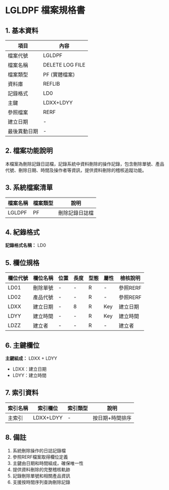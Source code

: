 # LGLDPF 檔案規格書

## 1. 基本資料

| 項目 | 內容 |
|------|------|
| 檔案代號 | LGLDPF |
| 檔案名稱 | DELETE LOG FILE |
| 檔案類型 | PF (實體檔案) |
| 資料庫 | REFLIB |
| 記錄格式 | LD0 |
| 主鍵 | LDXX+LDYY |
| 參照檔案 | RERF |
| 建立日期 | - |
| 最後異動日期 | - |

## 2. 檔案功能說明

本檔案為刪除記錄日誌檔，記錄系統中資料刪除的操作記錄，包含刪除單號、產品代號、刪除日期、時間及操作者等資訊，提供資料刪除的稽核追蹤功能。

## 3. 系統檔案清單

| 檔案名稱 | 檔案類型 | 說明 |
|----------|----------|------|
| LGLDPF | PF | 刪除記錄日誌檔 |

## 4. 紀錄格式

**記錄格式名稱：** LD0

## 5. 欄位規格

| 欄位代號 | 欄位名稱 | 位置 | 長度 | 型態 | 屬性 | 檢核說明 |
|----------|----------|------|------|------|----------|----------|
| LD01 | 刪除單號 | - | - | R | - | 參照RERF |
| LD02 | 產品代號 | - | - | R | - | 參照RERF |
| LDXX | 建立日期 | - | 8 | R | Key | 建立日期 |
| LDYY | 建立時間 | - | - | R | Key | 建立時間 |
| LDZZ | 建立者 | - | - | R | - | 建立者 |

## 6. 主鍵欄位

**主鍵組成：** LDXX + LDYY
- LDXX：建立日期
- LDYY：建立時間

## 7. 索引資料

| 索引名稱 | 索引欄位 | 索引類型 | 說明 |
|----------|----------|----------|------|
| 主索引 | LDXX+LDYY | - | 按日期+時間排序 |

## 8. 備註

1. 系統刪除操作的日誌記錄檔
2. 參照RERF檔案取得欄位定義
3. 主鍵由日期和時間組成，確保唯一性
4. 提供資料刪除的完整稽核軌跡
5. 記錄刪除單號和相關產品資訊
6. 支援按時間序列查詢刪除記錄 